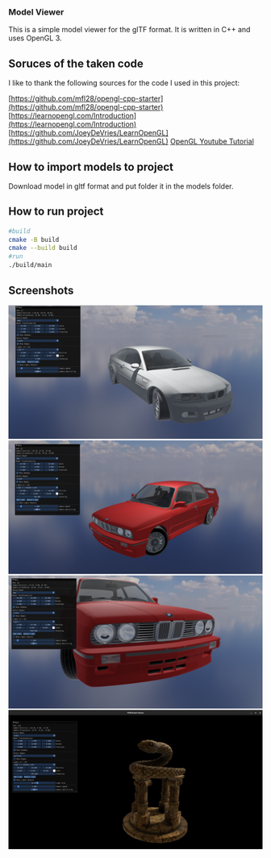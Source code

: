 ### Model Viewer

This is a simple model viewer for the glTF format. It is written in C++ and uses OpenGL 3.

## Soruces of the taken code

I like to thank the following sources for the code I used in this project:

[https://github.com/mfl28/opengl-cpp-starter](https://github.com/mfl28/opengl-cpp-starter)
[https://learnopengl.com/Introduction](https://learnopengl.com/Introduction)
[https://github.com/JoeyDeVries/LearnOpenGL](https://github.com/JoeyDeVries/LearnOpenGL)
[OpenGL Youtube Tutorial](https://www.youtube.com/watch?v=XpBGwZNyUh0&list=PLPaoO-vpZnumdcb4tZc4x5Q-v7CkrQ6M-)

## How to import models to project

Download model in gltf format and put folder it in the models folder.

## How to run project

```bash
#build
cmake -B build
cmake --build build
#run
./build/main
```

## Screenshots

![Screenshot](screenshots/screen1.png)
![Screenshot](screenshots/screen2.png)
![Screenshot](screenshots/screen3.png)
![Screenshot](screenshots/screen4.png)
